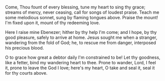 Come, Thou fount of every blessing,
tune my heart to sing thy grace;
streams of mercy, never ceasing,
call for songs of loudest praise.
Teach me some melodious sonnet,
sung by flaming tongues above.
Praise the mount! I&#39;m fixed upon it,
mount of thy redeeming love.

Here I raise mine Ebenezer;
hither by thy help I&#39;m come;
and I hope, by thy good pleasure,
safely to arrive at home.
Jesus sought me when a stranger,
wandering from the fold of God;
he, to rescue me from danger,
interposed his precious blood.

O to grace how great a debtor
daily I&#39;m constrained to be!
Let thy goodness, like a fetter,
bind my wandering heart to thee.
Prone to wander, Lord, I feel it,
prone to leave the God I love;
here&#39;s my heart, O take and seal it,
seal it for thy courts above.

